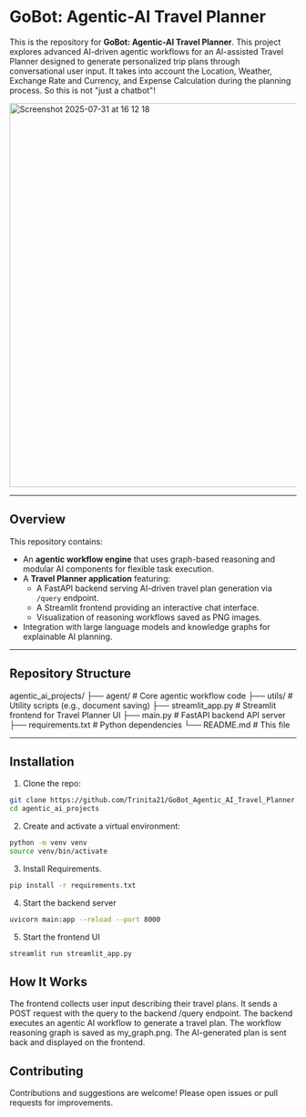 # GoBot: Agentic-AI Travel Planner

This is the repository for **GoBot: Agentic-AI Travel Planner**. This project explores advanced AI-driven agentic workflows for an AI-assisted Travel Planner designed to generate personalized trip plans through conversational user input. It takes into account the Location, Weather, Exchange Rate and Currency, and Expense Calculation during the planning process. So this is not "just a chatbot"!

<img width="1039" height="675" alt="Screenshot 2025-07-31 at 16 12 18" src="https://github.com/user-attachments/assets/6d1eb3e8-3653-4948-9e23-1565de6110ec" />


---

## Overview

This repository contains:

- An **agentic workflow engine** that uses graph-based reasoning and modular AI components for flexible task execution.
- A **Travel Planner application** featuring:
  - A FastAPI backend serving AI-driven travel plan generation via `/query` endpoint.
  - A Streamlit frontend providing an interactive chat interface.
  - Visualization of reasoning workflows saved as PNG images.
- Integration with large language models and knowledge graphs for explainable AI planning.

---

## Repository Structure

agentic_ai_projects/
├── agent/ # Core agentic workflow code
├── utils/ # Utility scripts (e.g., document saving)
├── streamlit_app.py # Streamlit frontend for Travel Planner UI
├── main.py # FastAPI backend API server
├── requirements.txt # Python dependencies
└── README.md # This file


---

## Installation

1. Clone the repo:

```bash
git clone https://github.com/Trinita21/GoBot_Agentic_AI_Travel_Planner.git
cd agentic_ai_projects
```

2. Create and activate a virtual environment:

```bash
python -m venv venv
source venv/bin/activate 
```

3. Install Requirements.

```bash
pip install -r requirements.txt
```

4. Start the backend server
```bash
uvicorn main:app --reload --port 8000
```


5. Start the frontend UI

```bash
streamlit run streamlit_app.py
```


## How It Works
The frontend collects user input describing their travel plans.
It sends a POST request with the query to the backend /query endpoint.
The backend executes an agentic AI workflow to generate a travel plan.
The workflow reasoning graph is saved as my_graph.png.
The AI-generated plan is sent back and displayed on the frontend.

## Contributing
Contributions and suggestions are welcome! Please open issues or pull requests for improvements.
